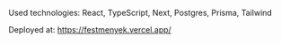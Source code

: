 Used technologies: React, TypeScript, Next, Postgres, Prisma, Tailwind

Deployed at: https://festmenyek.vercel.app/

